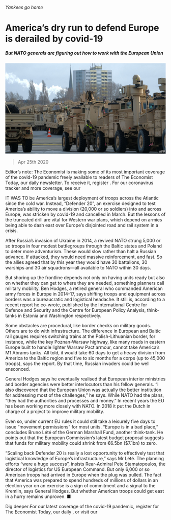 ###### Yankees go home

# America’s dry run to defend Europe is derailed by covid-19 

##### But NATO generals are figuring out how to work with the European Union 

![image](images/20200425_EUP501.jpg) 

> Apr 25th 2020 

Editor’s note: The Economist is making some of its most important coverage of the covid-19 pandemic freely available to readers of The Economist Today, our daily newsletter. To receive it, register . For our coronavirus tracker and more coverage, see our 

IT WAS TO be America’s largest deployment of troops across the Atlantic since the cold war. Instead, “Defender 20”, an exercise designed to test America’s ability to move a division (20,000 or so soldiers) into and across Europe, was stricken by covid-19 and cancelled in March. But the lessons of the truncated drill are vital for Western war plans, which depend on armies being able to dash east over Europe’s disjointed road and rail system in a crisis.

After Russia’s invasion of Ukraine in 2014, a revived NATO strung 5,000 or so troops in four modest battlegroups through the Baltic states and Poland to deter more adventurism. These would slow rather than halt a Russian advance. If attacked, they would need massive reinforcement, and fast. So the allies agreed that by this year they would have 30 battalions, 30 warships and 30 air squadrons—all available to NATO within 30 days.


But shoring up the frontline depends not only on having units ready but also on whether they can get to where they are needed, something planners call military mobility. Ben Hodges, a retired general who commanded American army forces in Europe in 2014-17, says shifting troops and equipment across borders was a bureaucratic and logistical headache. It still is, according to a recent report he co-wrote, published by the International Centre for Defence and Security and the Centre for European Policy Analysis, think-tanks in Estonia and Washington respectively.

Some obstacles are procedural, like border checks on military goods. Others are to do with infrastructure. The difference in European and Baltic rail gauges requires switching trains at the Polish-Lithuanian border, for instance, while the key Poznan-Warsaw highway, like many roads in eastern Europe built to handle lighter Warsaw Pact armour, cannot take America’s M1 Abrams tanks. All told, it would take 60 days to get a heavy division from America to the Baltic region and five to six months for a corps (up to 45,000 troops), says the report. By that time, Russian invaders could be well ensconced.

General Hodges says he eventually realised that European interior ministries and border agencies were better interlocutors than his fellow generals. “I also discovered that the European Union was actually the better institution for addressing most of the challenges,” he says. While NATO had the plans, “they had the authorities and processes and money.” In recent years the EU has been working more closely with NATO. In 2018 it put the Dutch in charge of a project to improve military mobility.

Even so, under current EU rules it could still take a leisurely five days to issue “movement permissions” for most units. “Europe is in a bad place,” concludes Bruno Lété of the German Marshall Fund, another think-tank. He points out that the European Commission’s latest budget proposal suggests that funds for military mobility could shrink from €6.5bn ($7.1bn) to zero.

“Scaling back Defender 20 is really a lost opportunity to effectively test that logistical knowledge of Europe’s infrastructure,” says Mr Lété. The planning efforts “were a huge success”, insists Rear-Admiral Pete Stamatopoulos, the director of logistics for US European Command. But only 6,000 or so American troops had arrived in Europe when the plug was pulled. The fact that America was prepared to spend hundreds of millions of dollars in an election year on an exercise is a sign of commitment and a signal to the Kremlin, says General Hodges. But whether American troops could get east in a hurry remains unproven. ■

Dig deeper:For our latest coverage of the covid-19 pandemic, register for The Economist Today, our daily , or visit our 

